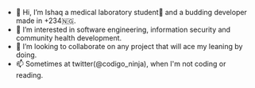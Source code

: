 - 👋 Hi, I’m Ishaq a medical laboratory student🔬 and a budding developer made in +234🇳🇬.
- 👀 I’m interested in software engineering, information security and community health development.
- 💞️ I’m looking to collaborate on any project that will ace my leaning by doing.
- 📫 Sometimes at twitter(@codigo_ninja), when I'm not coding or reading.

<!---
Kawu-codes/Kawu-codes is a ✨ special ✨ repository because its `README.md` (this file) appears on your GitHub profile.
You can click the Preview link to take a look at your changes.
--->
